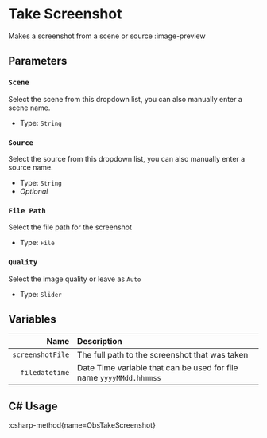 # Take Screenshot
Makes a screenshot from a scene or source
:image-preview

## Parameters
### `Scene`
Select the scene from this dropdown list, you can also manually enter a scene name.

- Type: `String`

### `Source`
Select the source from this dropdown list, you can also manually enter a source name.

- Type: `String`
- *Optional*

### `File Path`
Select the file path for the screenshot

- Type: `File`
### `Quality`
Select the image quality or leave as `Auto`

- Type: `Slider`

## Variables
Name | Description
----:|:------------
`screenshotFile` | The full path to the screenshot that was taken
`filedatetime` | Date Time variable that can be used for file name `yyyyMMdd.hhmmss`

## C# Usage
:csharp-method{name=ObsTakeScreenshot}